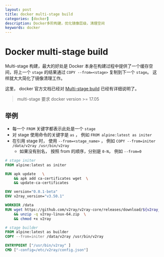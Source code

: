 ```yaml
---
layout: post
title: docker multi-stage build
categories: [docker]
description: Docker多阶构建，优化镜像层级，清理空间
keywords: docker
---
```


# Docker multi-stage build 

Multi-stage 构建，最大的好处是 Docker 本身在构建过程中提供了一个缓存空间，将上一个 `stage` 的结果通过 `COPY --from=<stage>` 复制到下一个 `stage`。
这样就大大简化了镜像清理工作。

这里， docker 官方文档已经对 [Multi-stage build](https://docs.docker.com/develop/develop-images/multistage-build/#use-multi-stage-builds) 已经有详细说明了。 

> multi-stage 要求 docker version >= 17.05


## 举例

+ 每一个 `FROM` 关键字都表示此处是一个 `stage`
+ 对 stage 使用命令的关键字是 `as` ， 例如 `FROM alpine:latest as initer`
+ 在引用 stage 时， 使用 `--from=<stage_name>` ， 例如 `COPY --from=initer /data/v2ray /usr/bin/v2ray`
  + 如果没有别名， 按照 from 的顺序，分别是 `0-N`， 例如 `--from=0`

```Dockerfile
# stage initer
FROM alpine:latest as initer

RUN apk update   \
    && apk add ca-certificates wget  \
    && update-ca-certificates  

ENV version="0.0.1-beta"      
ENV v2ray_version="v3.50.1"

WORKDIR /data
RUN wget https://github.com/v2ray/v2ray-core/releases/download/${v2ray_version}/v2ray-linux-64.zip      \
    && unzip -q v2ray-linux-64.zip  \
    && chmod +x v2ray

# stage builder
FROM alpine:latest as builder
COPY --from=initer /data/v2ray /usr/bin/v2ray

ENTRYPOINT ["/usr/bin/v2ray" ]
CMD ["-config=/etc/v2ray/config.json"]
```

